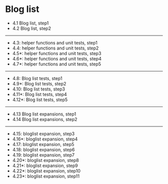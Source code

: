 # Blog list

- 4.1 Blog list, step1
- 4.2 Blog list, step2

---

- 4.3: helper functions and unit tests, step1
- 4.4: helper functions and unit tests, step2
- 4.5\*: helper functions and unit tests, step3
- 4.6\*: helper functions and unit tests, step4
- 4.7\*: helper functions and unit tests, step5

---

- 4.8: Blog list tests, step1
- 4.9\*: Blog list tests, step2
- 4.10: Blog list tests, step3
- 4.11\*: Blog list tests, step4
- 4.12\*: Blog list tests, step5

---

- 4.13 Blog list expansions, step1
- 4.14 Blog list expansions, step2

---

- 4.15: bloglist expansion, step3
- 4.16\*: bloglist expansion, step4
- 4.17: bloglist expansion, step5
- 4.18: bloglist expansion, step6
- 4.19: bloglist expansion, step7
- 4.20\*: bloglist expansion, step8
- 4.21\*: bloglist expansion, step9
- 4.22\*: bloglist expansion, step10
- 4.23\*: bloglist expansion, step11

